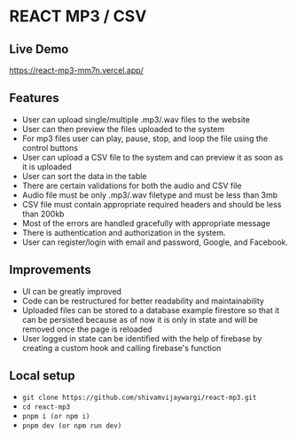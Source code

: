 # REACT MP3 / CSV

## Live Demo
https://react-mp3-mm7n.vercel.app/

## Features 
- User can upload single/multiple .mp3/.wav files to the website
- User can then preview the files uploaded to the system
- For mp3 files user can play, pause, stop, and loop the file using the control buttons
- User can upload a CSV file to the system and can preview it as soon as it is uploaded
- User can sort the data in the table
- There are certain validations for both the audio and CSV file
- Audio file must be only .mp3/.wav filetype and must be less than 3mb
- CSV file must contain appropriate required headers and should be less than 200kb
- Most of the errors are handled gracefully with appropriate message
- There is authentication and authorization in the system.
- User can register/login with email and password, Google, and Facebook.

## Improvements
- UI can be greatly improved
- Code can be restructured for better readability and maintainability
- Uploaded files can be stored to a database example firestore so that it can be persisted because as of now it is only in state and will be removed once the page is reloaded
- User logged in state can be identified with the help of firebase by creating a custom hook and calling firebase's function

## Local setup
- `git clone https://github.com/shivamvijaywargi/react-mp3.git`
- `cd react-mp3`
- `pnpm i (or npm i)`
- `pnpm dev (or npm run dev)`
